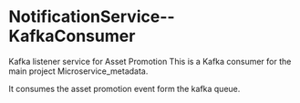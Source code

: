 # NotificationService--KafkaConsumer
Kafka listener service for Asset Promotion
This is a Kafka consumer for the main project Microservice_metadata.

It consumes the asset promotion event form the kafka queue. 
